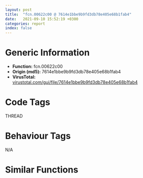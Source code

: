 ```yaml
---
layout: post
title:  "fcn.00622c00 @ 7614e1bbe9b9fd3db78e405e68b1fab4"
date:   2021-09-10 15:52:19 +0300
categories: report
index: false
---
```


# Generic Information
- **Function:** fcn.00622c00
- **Origin (md5):** 7614e1bbe9b9fd3db78e405e68b1fab4
- **VirusTotal:** [virustotal.com/gui/file/7614e1bbe9b9fd3db78e405e68b1fab4][virustotal_ref]

# Code Tags
<span class="tag" id="THREAD">THREAD</span>


# Behaviour Tags
<span class="bhv-tag" id="na">N/A</span>

# Similar Functions
<script type="text/javascript" src="https://www.gstatic.com/charts/loader.js"></script>
<script type="text/javascript">

    google.charts.load('current', {'packages':['corechart']});
    google.charts.setOnLoadCallback(drawChart);

    function drawChart() {
    var data = new google.visualization.DataTable();
        data.addColumn('number', 'X');
        data.addColumn('number', 'Y');
        data.addColumn({type: 'string', role: 'tooltip', 'p': {'html': true}});
        data.addColumn({'type': 'string', 'role': 'style'});
        
        data.addRows([
    [-13.93452262878418, -96.66236877441406, '<b><a href="/report/fcn.00622c00@7614e1bbe9b9fd3db78e405e68b1fab4">fcn.00622c00</a><br>@7614e1bbe9b9fd3db78e405e68b1fab4</b><br>push esi<br>call fcn.006231fc<br>call dword[sym.imp.KERNEL32.dll_TlsAlloc]<br>cmp eax, 0xffffffff<br>mov dword[0x63318c], eax<br>je 0x622c50<br>push 0x74<br>push 1<br>call fcn.006238b5<br>mov esi, eax<br>pop ecx<br>test esi, esi<br>pop ecx<br>je 0x622c50<br>push esi<br>push dword[0x63318c]<br>call dword[sym.imp.KERNEL32.dll_TlsSetValue]<br>test eax, eax<br>je 0x622c50<br>push esi<br>call fcn.00622c54<br>pop ecx<br>call dword[sym.imp.KERNEL32.dll_GetCurrentThreadId]<br>or dword[esi+4], 0xffffffff<br>push 1<br>mov dword[esi], eax<br>pop eax<br>pop esi<br>ret <br>xor eax, eax<br>pop esi<br>ret <br><eoc> ', 'point { fill-color: #e0440e; }'],
[52.057918548583984, -9.478179931640625, '<b><a href="/report/fcn.00401a35@7dd153bad1771b9e8d5266a341ebf949">fcn.00401a35</a><br>@7dd153bad1771b9e8d5266a341ebf949</b><br>push esi<br>call fcn.00402034<br>call dword[sym.imp.KERNEL32.dll_TlsAlloc]<br>cmp eax, 0xffffffff<br>mov dword[0x412164], eax<br>je 0x401a85<br>push 0x74<br>push 1<br>call fcn.00402be5<br>mov esi, eax<br>pop ecx<br>test esi, esi<br>pop ecx<br>je 0x401a85<br>push esi<br>push dword[0x412164]<br>call dword[sym.imp.KERNEL32.dll_TlsSetValue]<br>test eax, eax<br>je 0x401a85<br>push esi<br>call fcn.00401a89<br>pop ecx<br>call dword[sym.imp.KERNEL32.dll_GetCurrentThreadId]<br>or dword[esi+4], 0xffffffff<br>push 1<br>mov dword[esi], eax<br>pop eax<br>pop esi<br>ret <br>xor eax, eax<br>pop esi<br>ret <br><eoc> ', 'null'],
[-39.81533432006836, 60.231449127197266, '<b><a href="/report/fcn.005acbbd@4e8d6f73c8261716f687f8d06429ef4d">fcn.005acbbd</a><br>@4e8d6f73c8261716f687f8d06429ef4d</b><br>push esi<br>call fcn.005ad1bc<br>call dword[sym.imp.KERNEL32.dll_TlsAlloc]<br>cmp eax, 0xffffffff<br>mov dword[0x5bd164], eax<br>je 0x5acc0d<br>push 0x74<br>push 1<br>call fcn.005add65<br>mov esi, eax<br>pop ecx<br>test esi, esi<br>pop ecx<br>je 0x5acc0d<br>push esi<br>push dword[0x5bd164]<br>call dword[sym.imp.KERNEL32.dll_TlsSetValue]<br>test eax, eax<br>je 0x5acc0d<br>push esi<br>call fcn.005acc11<br>pop ecx<br>call dword[sym.imp.KERNEL32.dll_GetCurrentThreadId]<br>or dword[esi+4], 0xffffffff<br>push 1<br>mov dword[esi], eax<br>pop eax<br>pop esi<br>ret <br>xor eax, eax<br>pop esi<br>ret <br><eoc> ', 'null'],
[-46.8033447265625, -24.71410369873047, '<b><a href="/report/fcn.005d25b8@36725a4ae161c6e8a09f5f34ebd6f2e0">fcn.005d25b8</a><br>@36725a4ae161c6e8a09f5f34ebd6f2e0</b><br>push esi<br>call fcn.005d2bb4<br>call dword[sym.imp.KERNEL32.dll_TlsAlloc]<br>cmp eax, 0xffffffff<br>mov dword[0x5df184], eax<br>je 0x5d2608<br>push 0x74<br>push 1<br>call fcn.005d3275<br>mov esi, eax<br>pop ecx<br>test esi, esi<br>pop ecx<br>je 0x5d2608<br>push esi<br>push dword[0x5df184]<br>call dword[sym.imp.KERNEL32.dll_TlsSetValue]<br>test eax, eax<br>je 0x5d2608<br>push esi<br>call fcn.005d260c<br>pop ecx<br>call dword[sym.imp.KERNEL32.dll_GetCurrentThreadId]<br>or dword[esi+4], 0xffffffff<br>push 1<br>mov dword[esi], eax<br>pop eax<br>pop esi<br>ret <br>xor eax, eax<br>pop esi<br>ret <br><eoc> ', 'null'],
[-53.12981033325195, -72.0588150024414, '<b><a href="/report/fcn.00597735@140d3779c34998b2115004c062b02ca8">fcn.00597735</a><br>@140d3779c34998b2115004c062b02ca8</b><br>push esi<br>call fcn.00597d34<br>call dword[sym.imp.KERNEL32.dll_TlsAlloc]<br>cmp eax, 0xffffffff<br>mov dword[0x5a61d4], eax<br>je 0x597785<br>push 0x74<br>push 1<br>call fcn.005988e5<br>mov esi, eax<br>pop ecx<br>test esi, esi<br>pop ecx<br>je 0x597785<br>push esi<br>push dword[0x5a61d4]<br>call dword[sym.imp.KERNEL32.dll_TlsSetValue]<br>test eax, eax<br>je 0x597785<br>push esi<br>call fcn.00597789<br>pop ecx<br>call dword[sym.imp.KERNEL32.dll_GetCurrentThreadId]<br>or dword[esi+4], 0xffffffff<br>push 1<br>mov dword[esi], eax<br>pop eax<br>pop esi<br>ret <br>xor eax, eax<br>pop esi<br>ret <br><eoc> ', 'null'],
[-4.208642959594727, 85.12846374511719, '<b><a href="/report/fcn.004f6d50@a9a3c47f5c08fef0f0f69b66c17916ac">fcn.004f6d50</a><br>@a9a3c47f5c08fef0f0f69b66c17916ac</b><br>push esi<br>call fcn.004f734c<br>call dword[sym.imp.KERNEL32.dll_TlsAlloc]<br>cmp eax, 0xffffffff<br>mov dword[0x50514c], eax<br>je 0x4f6da0<br>push 0x74<br>push 1<br>call fcn.004f7a05<br>mov esi, eax<br>pop ecx<br>test esi, esi<br>pop ecx<br>je 0x4f6da0<br>push esi<br>push dword[0x50514c]<br>call dword[sym.imp.KERNEL32.dll_TlsSetValue]<br>test eax, eax<br>je 0x4f6da0<br>push esi<br>call fcn.004f6da4<br>pop ecx<br>call dword[sym.imp.KERNEL32.dll_GetCurrentThreadId]<br>or dword[esi+4], 0xffffffff<br>push 1<br>mov dword[esi], eax<br>pop eax<br>pop esi<br>ret <br>xor eax, eax<br>pop esi<br>ret <br><eoc> ', 'null'],
[-87.00519561767578, -42.9970588684082, '<b><a href="/report/fcn.00405b1f@a2475448bf4050c1583e1970984a4d00">fcn.00405b1f</a><br>@a2475448bf4050c1583e1970984a4d00</b><br>push esi<br>call fcn.00405bed<br>call dword[sym.imp.KERNEL32.dll_TlsAlloc]<br>cmp eax, 0xffffffff<br>mov dword[0x414be4], eax<br>je 0x405b6f<br>push 0x74<br>push 1<br>call fcn.004044b8<br>mov esi, eax<br>pop ecx<br>test esi, esi<br>pop ecx<br>je 0x405b6f<br>push esi<br>push dword[0x414be4]<br>call dword[sym.imp.KERNEL32.dll_TlsSetValue]<br>test eax, eax<br>je 0x405b6f<br>push esi<br>call fcn.00405b73<br>pop ecx<br>call dword[sym.imp.KERNEL32.dll_GetCurrentThreadId]<br>or dword[esi+4], 0xffffffff<br>push 1<br>mov dword[esi], eax<br>pop eax<br>pop esi<br>ret <br>xor eax, eax<br>pop esi<br>ret <br><eoc> ', 'null'],
[-16.457592010498047, -49.187744140625, '<b><a href="/report/fcn.0065a138@bcba729302fe28f65deb2b102a06324a">fcn.0065a138</a><br>@bcba729302fe28f65deb2b102a06324a</b><br>push esi<br>call fcn.0065a734<br>call dword[sym.imp.KERNEL32.dll_TlsAlloc]<br>cmp eax, 0xffffffff<br>mov dword[0x66c13c], eax<br>je 0x65a188<br>push 0x74<br>push 1<br>call fcn.0065adf5<br>mov esi, eax<br>pop ecx<br>test esi, esi<br>pop ecx<br>je 0x65a188<br>push esi<br>push dword[0x66c13c]<br>call dword[sym.imp.KERNEL32.dll_TlsSetValue]<br>test eax, eax<br>je 0x65a188<br>push esi<br>call fcn.0065a18c<br>pop ecx<br>call dword[sym.imp.KERNEL32.dll_GetCurrentThreadId]<br>or dword[esi+4], 0xffffffff<br>push 1<br>mov dword[esi], eax<br>pop eax<br>pop esi<br>ret <br>xor eax, eax<br>pop esi<br>ret <br><eoc> ', 'null'],
[-59.76349639892578, 108.039306640625, '<b><a href="/report/fcn.004fe618@557dcbbf2711fedc520328fbbc657056">fcn.004fe618</a><br>@557dcbbf2711fedc520328fbbc657056</b><br>push esi<br>call fcn.004fec14<br>call dword[sym.imp.KERNEL32.dll_TlsAlloc]<br>cmp eax, 0xffffffff<br>mov dword[0x50a15c], eax<br>je 0x4fe668<br>push 0x74<br>push 1<br>call fcn.004ff2d5<br>mov esi, eax<br>pop ecx<br>test esi, esi<br>pop ecx<br>je 0x4fe668<br>push esi<br>push dword[0x50a15c]<br>call dword[sym.imp.KERNEL32.dll_TlsSetValue]<br>test eax, eax<br>je 0x4fe668<br>push esi<br>call fcn.004fe66c<br>pop ecx<br>call dword[sym.imp.KERNEL32.dll_GetCurrentThreadId]<br>or dword[esi+4], 0xffffffff<br>push 1<br>mov dword[esi], eax<br>pop eax<br>pop esi<br>ret <br>xor eax, eax<br>pop esi<br>ret <br><eoc> ', 'null'],
[54.50295639038086, -103.22945404052734, '<b><a href="/report/fcn.005d25b8@4179b381a87b74dcd140154f9010ef86">fcn.005d25b8</a><br>@4179b381a87b74dcd140154f9010ef86</b><br>push esi<br>call fcn.005d2bb4<br>call dword[sym.imp.KERNEL32.dll_TlsAlloc]<br>cmp eax, 0xffffffff<br>mov dword[0x5df184], eax<br>je 0x5d2608<br>push 0x74<br>push 1<br>call fcn.005d3275<br>mov esi, eax<br>pop ecx<br>test esi, esi<br>pop ecx<br>je 0x5d2608<br>push esi<br>push dword[0x5df184]<br>call dword[sym.imp.KERNEL32.dll_TlsSetValue]<br>test eax, eax<br>je 0x5d2608<br>push esi<br>call fcn.005d260c<br>pop ecx<br>call dword[sym.imp.KERNEL32.dll_GetCurrentThreadId]<br>or dword[esi+4], 0xffffffff<br>push 1<br>mov dword[esi], eax<br>pop eax<br>pop esi<br>ret <br>xor eax, eax<br>pop esi<br>ret <br><eoc> ', 'null'],
[120.7215576171875, -61.767208099365234, '<b><a href="/report/fcn.00401a35@03566ca6c146fb1f8bfbce50f19cbb41">fcn.00401a35</a><br>@03566ca6c146fb1f8bfbce50f19cbb41</b><br>push esi<br>call fcn.00402034<br>call dword[sym.imp.KERNEL32.dll_TlsAlloc]<br>cmp eax, 0xffffffff<br>mov dword[0x40b17c], eax<br>je 0x401a85<br>push 0x74<br>push 1<br>call fcn.00402be5<br>mov esi, eax<br>pop ecx<br>test esi, esi<br>pop ecx<br>je 0x401a85<br>push esi<br>push dword[0x40b17c]<br>call dword[sym.imp.KERNEL32.dll_TlsSetValue]<br>test eax, eax<br>je 0x401a85<br>push esi<br>call fcn.00401a89<br>pop ecx<br>call dword[sym.imp.KERNEL32.dll_GetCurrentThreadId]<br>or dword[esi+4], 0xffffffff<br>push 1<br>mov dword[esi], eax<br>pop eax<br>pop esi<br>ret <br>xor eax, eax<br>pop esi<br>ret <br><eoc> ', 'null'],
[20.084415435791016, -70.82974243164062, '<b><a href="/report/fcn.004f6d50@ef3a0211d1ddb224667e2aa0d915337b">fcn.004f6d50</a><br>@ef3a0211d1ddb224667e2aa0d915337b</b><br>push esi<br>call fcn.004f734c<br>call dword[sym.imp.KERNEL32.dll_TlsAlloc]<br>cmp eax, 0xffffffff<br>mov dword[0x50514c], eax<br>je 0x4f6da0<br>push 0x74<br>push 1<br>call fcn.004f7a05<br>mov esi, eax<br>pop ecx<br>test esi, esi<br>pop ecx<br>je 0x4f6da0<br>push esi<br>push dword[0x50514c]<br>call dword[sym.imp.KERNEL32.dll_TlsSetValue]<br>test eax, eax<br>je 0x4f6da0<br>push esi<br>call fcn.004f6da4<br>pop ecx<br>call dword[sym.imp.KERNEL32.dll_GetCurrentThreadId]<br>or dword[esi+4], 0xffffffff<br>push 1<br>mov dword[esi], eax<br>pop eax<br>pop esi<br>ret <br>xor eax, eax<br>pop esi<br>ret <br><eoc> ', 'null'],
[-140.27838134765625, 7.407440662384033, '<b><a href="/report/fcn.00401a35@48bb9a03c360009e9463dfd5be4e0ca0">fcn.00401a35</a><br>@48bb9a03c360009e9463dfd5be4e0ca0</b><br>push esi<br>call fcn.00402034<br>call dword[sym.imp.KERNEL32.dll_TlsAlloc]<br>cmp eax, 0xffffffff<br>mov dword[0x409124], eax<br>je 0x401a85<br>push 0x74<br>push 1<br>call fcn.00402be5<br>mov esi, eax<br>pop ecx<br>test esi, esi<br>pop ecx<br>je 0x401a85<br>push esi<br>push dword[0x409124]<br>call dword[sym.imp.KERNEL32.dll_TlsSetValue]<br>test eax, eax<br>je 0x401a85<br>push esi<br>call fcn.00401a89<br>pop ecx<br>call dword[sym.imp.KERNEL32.dll_GetCurrentThreadId]<br>or dword[esi+4], 0xffffffff<br>push 1<br>mov dword[esi], eax<br>pop eax<br>pop esi<br>ret <br>xor eax, eax<br>pop esi<br>ret <br><eoc> ', 'null'],
[-11.58127498626709, -8.32014274597168, '<b><a href="/report/fcn.00401a8d@faca7110288761a0f664158c1f6c3986">fcn.00401a8d</a><br>@faca7110288761a0f664158c1f6c3986</b><br>push esi<br>call fcn.0040208c<br>call dword[sym.imp.KERNEL32.dll_TlsAlloc]<br>cmp eax, 0xffffffff<br>mov dword[0x4ea024], eax<br>je 0x401add<br>push 0x74<br>push 1<br>call fcn.00402c35<br>mov esi, eax<br>pop ecx<br>test esi, esi<br>pop ecx<br>je 0x401add<br>push esi<br>push dword[0x4ea024]<br>call dword[sym.imp.KERNEL32.dll_TlsSetValue]<br>test eax, eax<br>je 0x401add<br>push esi<br>call fcn.00401ae1<br>pop ecx<br>call dword[sym.imp.KERNEL32.dll_GetCurrentThreadId]<br>or dword[esi+4], 0xffffffff<br>push 1<br>mov dword[esi], eax<br>pop eax<br>pop esi<br>ret <br>xor eax, eax<br>pop esi<br>ret <br><eoc> ', 'null'],
[20.411088943481445, 10.89274787902832, '<b><a href="/report/fcn.00401a35@96146d48f33d2b81d37cf455f4bd8c4b">fcn.00401a35</a><br>@96146d48f33d2b81d37cf455f4bd8c4b</b><br>push esi<br>call fcn.00402034<br>call dword[sym.imp.KERNEL32.dll_TlsAlloc]<br>cmp eax, 0xffffffff<br>mov dword[0x41e9d4], eax<br>je 0x401a85<br>push 0x74<br>push 1<br>call fcn.00402be5<br>mov esi, eax<br>pop ecx<br>test esi, esi<br>pop ecx<br>je 0x401a85<br>push esi<br>push dword[0x41e9d4]<br>call dword[sym.imp.KERNEL32.dll_TlsSetValue]<br>test eax, eax<br>je 0x401a85<br>push esi<br>call fcn.00401a89<br>pop ecx<br>call dword[sym.imp.KERNEL32.dll_GetCurrentThreadId]<br>or dword[esi+4], 0xffffffff<br>push 1<br>mov dword[esi], eax<br>pop eax<br>pop esi<br>ret <br>xor eax, eax<br>pop esi<br>ret <br><eoc> ', 'null'],
[-79.3403091430664, 43.69761276245117, '<b><a href="/report/fcn.00401a35@8912a6bd1add3d8b86feb51a00252709">fcn.00401a35</a><br>@8912a6bd1add3d8b86feb51a00252709</b><br>push esi<br>call fcn.00402034<br>call dword[sym.imp.KERNEL32.dll_TlsAlloc]<br>cmp eax, 0xffffffff<br>mov dword[0x40e0fc], eax<br>je 0x401a85<br>push 0x74<br>push 1<br>call fcn.00402be5<br>mov esi, eax<br>pop ecx<br>test esi, esi<br>pop ecx<br>je 0x401a85<br>push esi<br>push dword[0x40e0fc]<br>call dword[sym.imp.KERNEL32.dll_TlsSetValue]<br>test eax, eax<br>je 0x401a85<br>push esi<br>call fcn.00401a89<br>pop ecx<br>call dword[sym.imp.KERNEL32.dll_GetCurrentThreadId]<br>or dword[esi+4], 0xffffffff<br>push 1<br>mov dword[esi], eax<br>pop eax<br>pop esi<br>ret <br>xor eax, eax<br>pop esi<br>ret <br><eoc> ', 'null'],
[19.66798210144043, -31.06974983215332, '<b><a href="/report/fcn.0063be5d@75a81a00c053b64d459385e4a0825aec">fcn.0063be5d</a><br>@75a81a00c053b64d459385e4a0825aec</b><br>push esi<br>call fcn.0063c45c<br>call dword[sym.imp.KERNEL32.dll_TlsAlloc]<br>cmp eax, 0xffffffff<br>mov dword[0x64b0fc], eax<br>je 0x63bead<br>push 0x74<br>push 1<br>call fcn.0063d005<br>mov esi, eax<br>pop ecx<br>test esi, esi<br>pop ecx<br>je 0x63bead<br>push esi<br>push dword[0x64b0fc]<br>call dword[sym.imp.KERNEL32.dll_TlsSetValue]<br>test eax, eax<br>je 0x63bead<br>push esi<br>call fcn.0063beb1<br>pop ecx<br>call dword[sym.imp.KERNEL32.dll_GetCurrentThreadId]<br>or dword[esi+4], 0xffffffff<br>push 1<br>mov dword[esi], eax<br>pop eax<br>pop esi<br>ret <br>xor eax, eax<br>pop esi<br>ret <br><eoc> ', 'null'],
[-79.66912841796875, 0.6897855401039124, '<b><a href="/report/fcn.0069d978@0fb0e1c162f9df68f5d89a2b2a71a217">fcn.0069d978</a><br>@0fb0e1c162f9df68f5d89a2b2a71a217</b><br>push esi<br>call fcn.0069df74<br>call dword[sym.imp.KERNEL32.dll_TlsAlloc]<br>cmp eax, 0xffffffff<br>mov dword[0x6a512c], eax<br>je 0x69d9c8<br>push 0x74<br>push 1<br>call fcn.0069e635<br>mov esi, eax<br>pop ecx<br>test esi, esi<br>pop ecx<br>je 0x69d9c8<br>push esi<br>push dword[0x6a512c]<br>call dword[sym.imp.KERNEL32.dll_TlsSetValue]<br>test eax, eax<br>je 0x69d9c8<br>push esi<br>call fcn.0069d9cc<br>pop ecx<br>call dword[sym.imp.KERNEL32.dll_GetCurrentThreadId]<br>or dword[esi+4], 0xffffffff<br>push 1<br>mov dword[esi], eax<br>pop eax<br>pop esi<br>ret <br>xor eax, eax<br>pop esi<br>ret <br><eoc> ', 'null'],
[92.17643737792969, -10.526582717895508, '<b><a href="/report/fcn.00401ad8@1c48774da6a3dd4bf3ea41716a332c61">fcn.00401ad8</a><br>@1c48774da6a3dd4bf3ea41716a332c61</b><br>push esi<br>call fcn.004020d4<br>call dword[sym.imp.KERNEL32.dll_TlsAlloc]<br>cmp eax, 0xffffffff<br>mov dword[0x4541dc], eax<br>je 0x401b28<br>push 0x74<br>push 1<br>call fcn.00402795<br>mov esi, eax<br>pop ecx<br>test esi, esi<br>pop ecx<br>je 0x401b28<br>push esi<br>push dword[0x4541dc]<br>call dword[sym.imp.KERNEL32.dll_TlsSetValue]<br>test eax, eax<br>je 0x401b28<br>push esi<br>call fcn.00401b2c<br>pop ecx<br>call dword[sym.imp.KERNEL32.dll_GetCurrentThreadId]<br>or dword[esi+4], 0xffffffff<br>push 1<br>mov dword[esi], eax<br>pop eax<br>pop esi<br>ret <br>xor eax, eax<br>pop esi<br>ret <br><eoc> ', 'null'],
[60.27647399902344, -51.460968017578125, '<b><a href="/report/fcn.004a70f4@3e981d1767f44f5fe2446a49ffe52f4e">fcn.004a70f4</a><br>@3e981d1767f44f5fe2446a49ffe52f4e</b><br>push esi<br>call fcn.004a9aab<br>call dword[sym.imp.KERNEL32.dll_TlsAlloc]<br>cmp eax, 0xffffffff<br>mov dword[0x4f6ba4], eax<br>je 0x4a7144<br>push 0x74<br>push 1<br>call fcn.004a4bc2<br>mov esi, eax<br>pop ecx<br>test esi, esi<br>pop ecx<br>je 0x4a7144<br>push esi<br>push dword[0x4f6ba4]<br>call dword[sym.imp.KERNEL32.dll_TlsSetValue]<br>test eax, eax<br>je 0x4a7144<br>push esi<br>call fcn.004a7148<br>pop ecx<br>call dword[sym.imp.KERNEL32.dll_GetCurrentThreadId]<br>or dword[esi+4], 0xffffffff<br>push 1<br>mov dword[esi], eax<br>pop eax<br>pop esi<br>ret <br>xor eax, eax<br>pop esi<br>ret <br><eoc> ', 'null'],
[60.984901428222656, 32.18767547607422, '<b><a href="/report/fcn.00401a35@eac1782291736df208e1220cf8c38a7c">fcn.00401a35</a><br>@eac1782291736df208e1220cf8c38a7c</b><br>push esi<br>call fcn.00402034<br>call dword[sym.imp.KERNEL32.dll_TlsAlloc]<br>cmp eax, 0xffffffff<br>mov dword[0x40f11c], eax<br>je 0x401a85<br>push 0x74<br>push 1<br>call fcn.00402be5<br>mov esi, eax<br>pop ecx<br>test esi, esi<br>pop ecx<br>je 0x401a85<br>push esi<br>push dword[0x40f11c]<br>call dword[sym.imp.KERNEL32.dll_TlsSetValue]<br>test eax, eax<br>je 0x401a85<br>push esi<br>call fcn.00401a89<br>pop ecx<br>call dword[sym.imp.KERNEL32.dll_GetCurrentThreadId]<br>or dword[esi+4], 0xffffffff<br>push 1<br>mov dword[esi], eax<br>pop eax<br>pop esi<br>ret <br>xor eax, eax<br>pop esi<br>ret <br><eoc> ', 'null'],
[30.71769905090332, 54.812225341796875, '<b><a href="/report/fcn.0051ec20@da37d90419c1292c0f16cbfd1f66402d">fcn.0051ec20</a><br>@da37d90419c1292c0f16cbfd1f66402d</b><br>push esi<br>call fcn.0051f21c<br>call dword[sym.imp.KERNEL32.dll_TlsAlloc]<br>cmp eax, 0xffffffff<br>mov dword[0x5291ec], eax<br>je 0x51ec70<br>push 0x74<br>push 1<br>call fcn.0051f8d5<br>mov esi, eax<br>pop ecx<br>test esi, esi<br>pop ecx<br>je 0x51ec70<br>push esi<br>push dword[0x5291ec]<br>call dword[sym.imp.KERNEL32.dll_TlsSetValue]<br>test eax, eax<br>je 0x51ec70<br>push esi<br>call fcn.0051ec74<br>pop ecx<br>call dword[sym.imp.KERNEL32.dll_GetCurrentThreadId]<br>or dword[esi+4], 0xffffffff<br>push 1<br>mov dword[esi], eax<br>pop eax<br>pop esi<br>ret <br>xor eax, eax<br>pop esi<br>ret <br><eoc> ', 'null'],
[-6.713615417480469, 36.2440071105957, '<b><a href="/report/fcn.00401a35@ea9c1e2eeb951a8e6185c6674c228f98">fcn.00401a35</a><br>@ea9c1e2eeb951a8e6185c6674c228f98</b><br>push esi<br>call fcn.00402034<br>call dword[sym.imp.KERNEL32.dll_TlsAlloc]<br>cmp eax, 0xffffffff<br>mov dword[0x409104], eax<br>je 0x401a85<br>push 0x74<br>push 1<br>call fcn.00402be5<br>mov esi, eax<br>pop ecx<br>test esi, esi<br>pop ecx<br>je 0x401a85<br>push esi<br>push dword[0x409104]<br>call dword[sym.imp.KERNEL32.dll_TlsSetValue]<br>test eax, eax<br>je 0x401a85<br>push esi<br>call fcn.00401a89<br>pop ecx<br>call dword[sym.imp.KERNEL32.dll_GetCurrentThreadId]<br>or dword[esi+4], 0xffffffff<br>push 1<br>mov dword[esi], eax<br>pop eax<br>pop esi<br>ret <br>xor eax, eax<br>pop esi<br>ret <br><eoc> ', 'null'],
[-40.76694869995117, 16.808921813964844, '<b><a href="/report/fcn.00401a35@8a08237568bc7b1a4e9813b2af535d73">fcn.00401a35</a><br>@8a08237568bc7b1a4e9813b2af535d73</b><br>push esi<br>call fcn.00402034<br>call dword[sym.imp.KERNEL32.dll_TlsAlloc]<br>cmp eax, 0xffffffff<br>mov dword[0x4f0934], eax<br>je 0x401a85<br>push 0x74<br>push 1<br>call fcn.00402be5<br>mov esi, eax<br>pop ecx<br>test esi, esi<br>pop ecx<br>je 0x401a85<br>push esi<br>push dword[0x4f0934]<br>call dword[sym.imp.KERNEL32.dll_TlsSetValue]<br>test eax, eax<br>je 0x401a85<br>push esi<br>call fcn.00401a89<br>pop ecx<br>call dword[sym.imp.KERNEL32.dll_GetCurrentThreadId]<br>or dword[esi+4], 0xffffffff<br>push 1<br>mov dword[esi], eax<br>pop eax<br>pop esi<br>ret <br>xor eax, eax<br>pop esi<br>ret <br><eoc> ', 'null'],
[90.54432678222656, 48.84722900390625, '<b><a href="/report/fcn.004042e8@d4e56c7d970c209a3a2b3c4b4cc5e586">fcn.004042e8</a><br>@d4e56c7d970c209a3a2b3c4b4cc5e586</b><br>push esi<br>call fcn.004048a4<br>call dword[sym.imp.KERNEL32.dll_TlsAlloc]<br>cmp eax, 0xffffffff<br>mov dword[0x930e3c], eax<br>je 0x404338<br>push 0x74<br>push 1<br>call fcn.0040667f<br>mov esi, eax<br>pop ecx<br>test esi, esi<br>pop ecx<br>je 0x404338<br>push esi<br>push dword[0x930e3c]<br>call dword[sym.imp.KERNEL32.dll_TlsSetValue]<br>test eax, eax<br>je 0x404338<br>push esi<br>call fcn.0040433c<br>pop ecx<br>call dword[sym.imp.KERNEL32.dll_GetCurrentThreadId]<br>or dword[esi+4], 0xffffffff<br>push 1<br>mov dword[esi], eax<br>pop eax<br>pop esi<br>ret <br>xor eax, eax<br>pop esi<br>ret <br><eoc> ', 'null'],
[52.939544677734375, 80.67855072021484, '<b><a href="/report/fcn.005948c5@009ea4ad185ccb9becba67b3b2163e8b">fcn.005948c5</a><br>@009ea4ad185ccb9becba67b3b2163e8b</b><br>push esi<br>call fcn.00594ec4<br>call dword[sym.imp.KERNEL32.dll_TlsAlloc]<br>cmp eax, 0xffffffff<br>mov dword[0x5a6184], eax<br>je 0x594915<br>push 0x74<br>push 1<br>call fcn.00595a75<br>mov esi, eax<br>pop ecx<br>test esi, esi<br>pop ecx<br>je 0x594915<br>push esi<br>push dword[0x5a6184]<br>call dword[sym.imp.KERNEL32.dll_TlsSetValue]<br>test eax, eax<br>je 0x594915<br>push esi<br>call fcn.00594919<br>pop ecx<br>call dword[sym.imp.KERNEL32.dll_GetCurrentThreadId]<br>or dword[esi+4], 0xffffffff<br>push 1<br>mov dword[esi], eax<br>pop eax<br>pop esi<br>ret <br>xor eax, eax<br>pop esi<br>ret <br><eoc> ', 'null'],
[91.21810913085938, 87.99122619628906, '<b><a href="/report/fcn.00401a35@cbc200f66cbffbddf5df52f7c0da283a">fcn.00401a35</a><br>@cbc200f66cbffbddf5df52f7c0da283a</b><br>push esi<br>call fcn.00402034<br>call dword[sym.imp.KERNEL32.dll_TlsAlloc]<br>cmp eax, 0xffffffff<br>mov dword[0x40c0fc], eax<br>je 0x401a85<br>push 0x74<br>push 1<br>call fcn.00402be5<br>mov esi, eax<br>pop ecx<br>test esi, esi<br>pop ecx<br>je 0x401a85<br>push esi<br>push dword[0x40c0fc]<br>call dword[sym.imp.KERNEL32.dll_TlsSetValue]<br>test eax, eax<br>je 0x401a85<br>push esi<br>call fcn.00401a89<br>pop ecx<br>call dword[sym.imp.KERNEL32.dll_GetCurrentThreadId]<br>or dword[esi+4], 0xffffffff<br>push 1<br>mov dword[esi], eax<br>pop eax<br>pop esi<br>ret <br>xor eax, eax<br>pop esi<br>ret <br><eoc> ', 'null'],

        ]);

    var options = {
        title: 'Similarity Plot',
        legend: 'none',
        colors: ['#dedbd9', '#e6693e', '#ec8f6e', '#f3b49f', '#f6c7b6'],
        tooltip: {isHtml: true, trigger: 'both'},
        explorer: {
        actions: ["dragToZoom", "rightClickToReset"],
        },
        chartArea: {
        width: '80%',
        height: '80%'
        },
        width: '100%',
        height: '100%'
    };

    var chart = new google.visualization.ScatterChart(document.getElementById('chart_div'));

    chart.draw(data, options);
    }
    
</script>


<div id="chart_div" style="width: 100%px; height: 100%;"></div>

# Disassembled Code
{% highlight nasm %}

push esi
call fcn.006231fc
call dword[sym.imp.KERNEL32.dll_TlsAlloc]
cmp eax, 0xffffffff
mov dword[0x63318c], eax
je 0x622c50
push 0x74
push 1
call fcn.006238b5
mov esi, eax
pop ecx
test esi, esi
pop ecx
je 0x622c50
push esi
push dword[0x63318c]
call dword[sym.imp.KERNEL32.dll_TlsSetValue]
test eax, eax
je 0x622c50
push esi
call fcn.00622c54
pop ecx
call dword[sym.imp.KERNEL32.dll_GetCurrentThreadId]
or dword[esi+4], 0xffffffff
push 1
mov dword[esi], eax
pop eax
pop esi
ret
xor eax, eax
pop esi
ret

{% endhighlight %}

[virustotal_ref]: https://www.virustotal.com/gui/file/7614e1bbe9b9fd3db78e405e68b1fab4